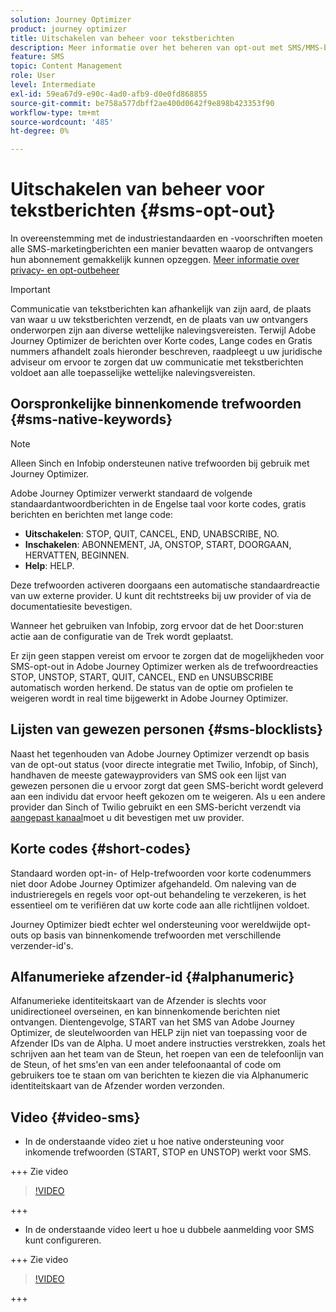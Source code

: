 ```yaml
---
solution: Journey Optimizer
product: journey optimizer
title: Uitschakelen van beheer voor tekstberichten
description: Meer informatie over het beheren van opt-out met SMS/MMS-berichten
feature: SMS
topic: Content Management
role: User
level: Intermediate
exl-id: 59ea67d9-e90c-4ad0-afb9-d0e0fd868855
source-git-commit: be758a577dbff2ae400d0642f9e898b423353f90
workflow-type: tm+mt
source-wordcount: '485'
ht-degree: 0%

---
```


# Uitschakelen van beheer voor tekstberichten {#sms-opt-out}

In overeenstemming met de industriestandaarden en -voorschriften moeten alle SMS-marketingberichten een manier bevatten waarop de ontvangers hun abonnement gemakkelijk kunnen opzeggen. [Meer informatie over privacy- en opt-outbeheer](../privacy/opt-out.md)

>[!IMPORTANT]
>
>Communicatie van tekstberichten kan afhankelijk van zijn aard, de plaats van waar u uw tekstberichten verzendt, en de plaats van uw ontvangers onderworpen zijn aan diverse wettelijke nalevingsvereisten. Terwijl Adobe Journey Optimizer de berichten over Korte codes, Lange codes en Gratis nummers afhandelt zoals hieronder beschreven, raadpleegt u uw juridische adviseur om ervoor te zorgen dat uw communicatie met tekstberichten voldoet aan alle toepasselijke wettelijke nalevingsvereisten.
>

## Oorspronkelijke binnenkomende trefwoorden {#sms-native-keywords}

>[!NOTE]
>
> Alleen Sinch en Infobip ondersteunen native trefwoorden bij gebruik met Journey Optimizer.

Adobe Journey Optimizer verwerkt standaard de volgende standaardantwoordberichten in de Engelse taal voor korte codes, gratis berichten en berichten met lange code:

* **Uitschakelen**: STOP, QUIT, CANCEL, END, UNABSCRIBE, NO.
* **Inschakelen**: ABONNEMENT, JA, ONSTOP, START, DOORGAAN, HERVATTEN, BEGINNEN.
* **Help**: HELP.

Deze trefwoorden activeren doorgaans een automatische standaardreactie van uw externe provider. U kunt dit rechtstreeks bij uw provider of via de documentatiesite bevestigen.

Wanneer het gebruiken van Infobip, zorg ervoor dat de het Door:sturen actie aan de configuratie van de Trek wordt geplaatst.

Er zijn geen stappen vereist om ervoor te zorgen dat de mogelijkheden voor SMS-opt-out in Adobe Journey Optimizer werken als de trefwoordreacties STOP, UNSTOP, START, QUIT, CANCEL, END en UNSUBSCRIBE automatisch worden herkend. De status van de optie om profielen te weigeren wordt in real time bijgewerkt in Adobe Journey Optimizer.


## Lijsten van gewezen personen {#sms-blocklists}

Naast het tegenhouden van Adobe Journey Optimizer verzendt op basis van de opt-out status (voor directe integratie met Twilio, Infobip, of Sinch), handhaven de meeste gatewayproviders van SMS ook een lijst van gewezen personen die u ervoor zorgt dat geen SMS-bericht wordt geleverd aan een individu dat ervoor heeft gekozen om te weigeren. Als u een andere provider dan Sinch of Twilio gebruikt en een SMS-bericht verzendt via [aangepast kanaal](../building-journeys/using-custom-actions.md)moet u dit bevestigen met uw provider.


## Korte codes {#short-codes}

Standaard worden opt-in- of Help-trefwoorden voor korte codenummers niet door Adobe Journey Optimizer afgehandeld. Om naleving van de industrieregels en regels voor opt-out behandeling te verzekeren, is het essentieel om te verifiëren dat uw korte code aan alle richtlijnen voldoet.

Journey Optimizer biedt echter wel ondersteuning voor wereldwijde opt-outs op basis van binnenkomende trefwoorden met verschillende verzender-id&#39;s.

## Alfanumerieke afzender-id {#alphanumeric}

Alfanumerieke identiteitskaart van de Afzender is slechts voor unidirectioneel overseinen, en kan binnenkomende berichten niet ontvangen. Dientengevolge, START van het SMS van Adobe Journey Optimizer, de sleutelwoorden van HELP zijn niet van toepassing voor de Afzender IDs van de Alpha. U moet andere instructies verstrekken, zoals het schrijven aan het team van de Steun, het roepen van een de telefoonlijn van de Steun, of het sms&#39;en van een ander telefoonaantal of code om gebruikers toe te staan om van berichten te kiezen die via Alphanumeric identiteitskaart van de Afzender worden verzonden.

## Video {#video-sms}

* In de onderstaande video ziet u hoe native ondersteuning voor inkomende trefwoorden (START, STOP en UNSTOP) werkt voor SMS.

+++ Zie video

  >[!VIDEO](https://video.tv.adobe.com/v/344026?quality=12)

+++

* In de onderstaande video leert u hoe u dubbele aanmelding voor SMS kunt configureren.

+++ Zie video

  >[!VIDEO](https://video.tv.adobe.com/v/3427129/?learn=on)

+++
